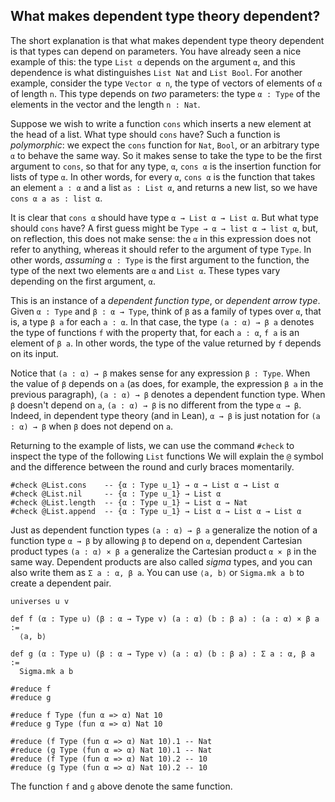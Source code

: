 ## What makes dependent type theory dependent?

The short explanation is that what makes dependent type theory dependent is that types can depend on parameters.
You have already seen a nice example of this: the type ``List α`` depends on the argument ``α``, and
this dependence is what distinguishes ``List Nat`` and ``List Bool``.
For another example, consider the type ``Vector α n``, the type of vectors of elements of ``α`` of length ``n``.
This type depends on *two* parameters: the type ``α : Type`` of the elements in the vector and the length ``n : Nat``.

Suppose we wish to write a function ``cons`` which inserts a new element at the head of a list.
What type should ``cons`` have? Such a function is *polymorphic*: we expect the ``cons`` function for ``Nat``, ``Bool``,
or an arbitrary type ``α`` to behave the same way.
So it makes sense to take the type to be the first argument to ``cons``, so that for any type, ``α``, ``cons α``
is the insertion function for lists of type ``α``. In other words, for every ``α``, ``cons α`` is the function that takes an element ``a : α``
and a list ``as : List α``, and returns a new list, so we have ``cons α a as : list α``.

It is clear that ``cons α`` should have type ``α → List α → List α``. But what type should ``cons`` have?
A first guess might be ``Type → α → list α → list α``, but, on reflection, this does not make sense:
the ``α`` in this expression does not refer to anything, whereas it should refer to the argument of type ``Type``.
In other words, *assuming* ``α : Type`` is the first argument to the function, the type of the next two elements are ``α`` and ``List α``.
These types vary depending on the first argument, ``α``.

This is an instance of a *dependent function type*, or *dependent arrow type*. Given ``α : Type`` and ``β : α → Type``,
think of ``β`` as a family of types over ``α``, that is, a type ``β a`` for each ``a : α``.
In that case, the type ``(a : α) → β a`` denotes the type of functions ``f`` with the property that,
for each ``a : α``, ``f a`` is an element of ``β a``. In other words, the type of the value returned by ``f`` depends on its input.

Notice that ``(a : α) → β`` makes sense for any expression ``β : Type``. When the value of ``β`` depends on ``a``
(as does, for example, the expression ``β a`` in the previous paragraph), ``(a : α) → β`` denotes a dependent function type.
When ``β`` doesn't depend on ``a``, ``(a : α) → β`` is no different from the type ``α → β``.
Indeed, in dependent type theory (and in Lean), ``α → β`` is just notation for ``(a : α) → β`` when ``β`` does not depend on ``a``.

Returning to the example of lists, we can use the command `#check` to inspect the type of the following `List` functions
We will explain the ``@`` symbol and the difference between the round and curly braces momentarily.

```lean
#check @List.cons    -- {α : Type u_1} → α → List α → List α
#check @List.nil     -- {α : Type u_1} → List α
#check @List.length  -- {α : Type u_1} → List α → Nat
#check @List.append  -- {α : Type u_1} → List α → List α → List α
```

Just as dependent function types ``(a : α) → β a`` generalize the notion of a function type ``α → β`` by allowing ``β`` to depend on ``α``,
dependent Cartesian product types ``(a : α) × β a`` generalize the Cartesian product ``α × β`` in the same way. Dependent products are also
called *sigma* types, and you can also write them as `Σ a : α, β a`. You can use `⟨a, b⟩` or `Sigma.mk a b` to create a dependent pair.

```lean
universes u v

def f (α : Type u) (β : α → Type v) (a : α) (b : β a) : (a : α) × β a :=
  ⟨a, b⟩

def g (α : Type u) (β : α → Type v) (a : α) (b : β a) : Σ a : α, β a :=
  Sigma.mk a b

#reduce f
#reduce g

#reduce f Type (fun α => α) Nat 10
#reduce g Type (fun α => α) Nat 10

#reduce (f Type (fun α => α) Nat 10).1 -- Nat
#reduce (g Type (fun α => α) Nat 10).1 -- Nat
#reduce (f Type (fun α => α) Nat 10).2 -- 10
#reduce (g Type (fun α => α) Nat 10).2 -- 10
```
The function `f` and `g` above denote the same function.
